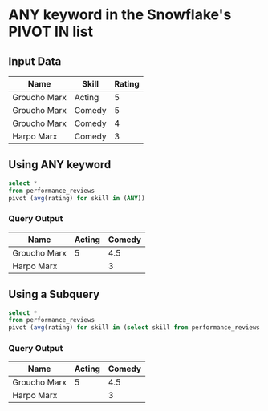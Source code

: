 # ANY keyword in the Snowflake's PIVOT IN list

## Input Data

| Name         | Skill  | Rating |
|--------------|--------|--------|
| Groucho Marx | Acting | 5      |
| Groucho Marx | Comedy | 5      |
| Groucho Marx | Comedy | 4      |
| Harpo Marx   | Comedy | 3      |

## Using ANY keyword
```sql
select *
from performance_reviews
pivot (avg(rating) for skill in (ANY))
```
### Query Output
| Name         | Acting | Comedy |
|--------------|--------|--------|
| Groucho Marx | 5      | 4.5    |
| Harpo Marx   |        | 3      |


## Using a Subquery
```sql
select *
from performance_reviews
pivot (avg(rating) for skill in (select skill from performance_reviews where rating > 4));
```

### Query Output

| Name         | Acting | Comedy |
|--------------|--------|--------|
| Groucho Marx | 5      | 4.5    |
| Harpo Marx   |        | 3      |
